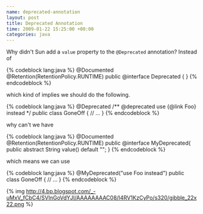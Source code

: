 ```yaml
---
name: deprecated-annotation
layout: post
title: Deprecated Annotation
time: 2009-01-22 15:25:00 +00:00
categories: java
---
```


Why didn't Sun add a `value` property to the `@Deprecated` annotation? Instead of
  

    
{% codeblock lang:java %}
@Documented
@Retention(RetentionPolicy.RUNTIME)
public @interface Deprecated {
}
{% endcodeblock %}


which kind of implies we should do the following.


{% codeblock lang:java %}
@Deprecated
/** @deprecated use {@link Foo} instead */
public class GoneOff {
   // ...
}
{% endcodeblock %}


why can't we have


{% codeblock lang:java %}
@Documented
@Retention(RetentionPolicy.RUNTIME)
public @interface MyDeprecated{
   public abstract String value() default "";
}
{% endcodeblock %}


which means we can use


{% codeblock lang:java %}
@MyDeprecated("use Foo instead")
public class GoneOff {
   // ...
}
{% endcodeblock %}


{% img http://4.bp.blogspot.com/_-uMxV_fCbC4/SVInGoVdYJI/AAAAAAAAC08/I4RV1KzCyPo/s320/gibble_22x22.png %}



